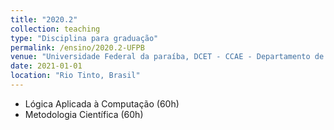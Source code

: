 ```yaml
---
title: "2020.2"
collection: teaching
type: "Disciplina para graduação"
permalink: /ensino/2020.2-UFPB
venue: "Universidade Federal da paraíba, DCET - CCAE - Departamento de Ciência Exatas"
date: 2021-01-01
location: "Rio Tinto, Brasil"
---
```


- Lógica Aplicada à Computação (60h)
- Metodologia Científica (60h)